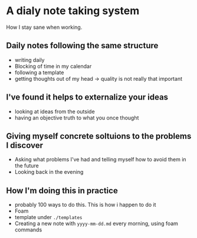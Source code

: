 # A dialy note taking system 
How I stay sane when working. 

## Daily notes following the same structure 
* writing daily 
* Blocking of time in my calendar 
* following a template 
* getting thoughts out of my head -> quality is not really that important 

## I've found it helps to externalize your ideas 
* looking at ideas from the outside 
* having an objective truth to what you once thought 

## Giving myself concrete soltuions to the problems I discover 
* Asking what problems I've had and telling myself how to avoid them in the future 
* Looking back in the evening 

## How I'm doing this in practice 
* probably 100 ways to do this. This is how i happen to do it 
* Foam 
* template under `./templates` 
* Creating a new note with `yyyy-mm-dd.md` every morning, using foam commands 
